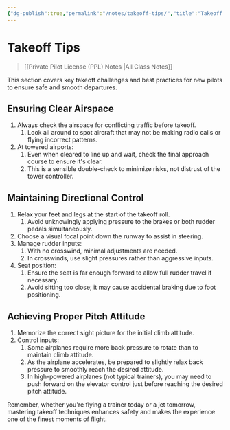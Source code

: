 ```yaml
---
{"dg-publish":true,"permalink":"/notes/takeoff-tips/","title":"Takeoff Tips","tags":["aviation","classnotes"]}
---
```



# Takeoff Tips
> [[Private Pilot License (PPL) Notes \|All Class Notes]]


This section covers key takeoff challenges and best practices for new pilots to ensure safe and smooth departures.

## Ensuring Clear Airspace

1. Always check the airspace for conflicting traffic before takeoff.
    1. Look all around to spot aircraft that may not be making radio calls or flying incorrect patterns.
2. At towered airports:
    1. Even when cleared to line up and wait, check the final approach course to ensure it's clear.
    2. This is a sensible double-check to minimize risks, not distrust of the tower controller.

## Maintaining Directional Control

1. Relax your feet and legs at the start of the takeoff roll.
    1. Avoid unknowingly applying pressure to the brakes or both rudder pedals simultaneously.
2. Choose a visual focal point down the runway to assist in steering.
3. Manage rudder inputs:
    1. With no crosswind, minimal adjustments are needed.
    2. In crosswinds, use slight pressures rather than aggressive inputs.
4. Seat position:
    1. Ensure the seat is far enough forward to allow full rudder travel if necessary.
    2. Avoid sitting too close; it may cause accidental braking due to foot positioning.

## Achieving Proper Pitch Attitude

1. Memorize the correct sight picture for the initial climb attitude.
2. Control inputs:
    1. Some airplanes require more back pressure to rotate than to maintain climb attitude.
    2. As the airplane accelerates, be prepared to slightly relax back pressure to smoothly reach the desired attitude.
    3. In high-powered airplanes (not typical trainers), you may need to push forward on the elevator control just before reaching the desired pitch attitude.

Remember, whether you're flying a trainer today or a jet tomorrow, mastering takeoff techniques enhances safety and makes the experience one of the finest moments of flight.